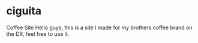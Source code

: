 # ciguita
Coffee Site
Hello guys, this is a site I made for my brothers coffee brand on the DR, feel free to use it.
